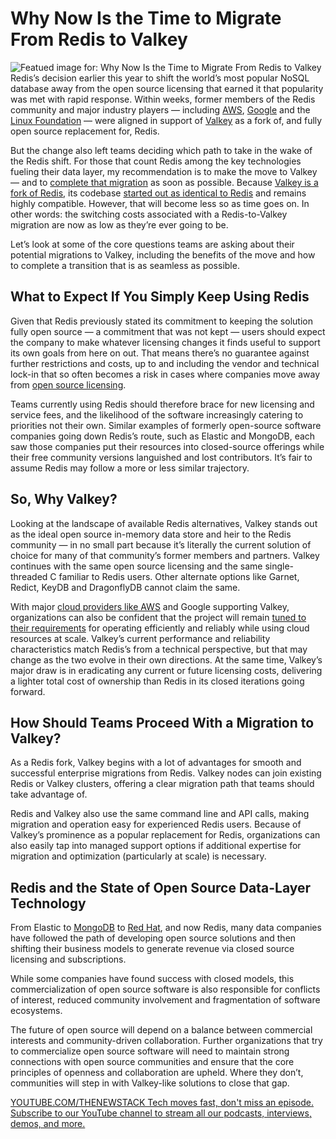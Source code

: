 # Why Now Is the Time to Migrate From Redis to Valkey
![Featued image for: Why Now Is the Time to Migrate From Redis to Valkey](https://cdn.thenewstack.io/media/2024/11/128b3026-migration-1024x576.jpg)
Redis’s decision earlier this year to shift the world’s most popular NoSQL database away from the open source licensing that earned it that popularity was met with rapid response. Within weeks, former members of the Redis community and major industry players — including [AWS](https://aws.amazon.com/?utm_content=inline+mention), [Google](https://cloud.google.com/?utm_content=inline+mention) and the [Linux Foundation](https://training.linuxfoundation.org/training/course-catalog/?utm_content=inline+mention) — were aligned in support of [Valkey](https://valkey.io/) as a fork of, and fully open source replacement for, Redis.

But the change also left teams deciding which path to take in the wake of the Redis shift. For those that count Redis among the key technologies fueling their data layer, my recommendation is to make the move to Valkey — and to [complete that migration](https://thenewstack.io/how-we-completed-a-massive-kafka-and-cassandra-migration/) as soon as possible. Because [Valkey is a fork of Redis](https://thenewstack.io/valkey-is-a-different-kind-of-fork/), its codebase [started out as identical to Redis](https://thenewstack.io/valkey-a-redis-fork-with-a-future/) and remains highly compatible. However, that will become less so as time goes on. In other words: the switching costs associated with a Redis-to-Valkey migration are now as low as they’re ever going to be.

Let’s look at some of the core questions teams are asking about their potential migrations to Valkey, including the benefits of the move and how to complete a transition that is as seamless as possible.

## What to Expect If You Simply Keep Using Redis
Given that Redis previously stated its commitment to keeping the solution fully open source — a commitment that was not kept — users should expect the company to make whatever licensing changes it finds useful to support its own goals from here on out. That means there’s no guarantee against further restrictions and costs, up to and including the vendor and technical lock-in that so often becomes a risk in cases where companies move away from [open source licensing](https://thenewstack.io/how-do-open-source-licenses-work-the-ultimate-guide/).

Teams currently using Redis should therefore brace for new licensing and service fees, and the likelihood of the software increasingly catering to priorities not their own. Similar examples of formerly open-source software companies going down Redis’s route, such as Elastic and MongoDB, each saw those companies put their resources into closed-source offerings while their free community versions languished and lost contributors. It’s fair to assume Redis may follow a more or less similar trajectory.

## So, Why Valkey?
Looking at the landscape of available Redis alternatives, Valkey stands out as the ideal open source in-memory data store and heir to the Redis community — in no small part because it’s literally the current solution of choice for many of that community’s former members and partners. Valkey continues with the same open source licensing and the same single-threaded C familiar to Redis users. Other alternate options like Garnet, Redict, KeyDB and DragonflyDB cannot claim the same.

With major [cloud providers like AWS](https://thenewstack.io/aws-adds-support-drops-prices-for-redis-forked-valkey/) and Google supporting Valkey, organizations can also be confident that the project will remain [tuned to their requirements](https://thenewstack.io/valkey-whats-new-and-whats-next/) for operating efficiently and reliably while using cloud resources at scale. Valkey’s current performance and reliability characteristics match Redis’s from a technical perspective, but that may change as the two evolve in their own directions. At the same time, Valkey’s major draw is in eradicating any current or future licensing costs, delivering a lighter total cost of ownership than Redis in its closed iterations going forward.

## How Should Teams Proceed With a Migration to Valkey?
As a Redis fork, Valkey begins with a lot of advantages for smooth and successful enterprise migrations from Redis. Valkey nodes can join existing Redis or Valkey clusters, offering a clear migration path that teams should take advantage of.

Redis and Valkey also use the same command line and API calls, making migration and operation easy for experienced Redis users. Because of Valkey’s prominence as a popular replacement for Redis, organizations can also easily tap into managed support options if additional expertise for migration and optimization (particularly at scale) is necessary.

## Redis and the State of Open Source Data-Layer Technology
From Elastic to [MongoDB](https://www.mongodb.com/cloud/atlas/?utm_content=inline+mention) to [Red Hat](https://www.openshift.com/try?utm_content=inline+mention), and now Redis, many data companies have followed the path of developing open source solutions and then shifting their business models to generate revenue via closed source licensing and subscriptions.

While some companies have found success with closed models, this commercialization of open source software is also responsible for conflicts of interest, reduced community involvement and fragmentation of software ecosystems.

The future of open source will depend on a balance between commercial interests and community-driven collaboration. Further organizations that try to commercialize open source software will need to maintain strong connections with open source communities and ensure that the core principles of openness and collaboration are upheld. Where they don’t, communities will step in with Valkey-like solutions to close that gap.

[
YOUTUBE.COM/THENEWSTACK
Tech moves fast, don't miss an episode. Subscribe to our YouTube
channel to stream all our podcasts, interviews, demos, and more.
](https://youtube.com/thenewstack?sub_confirmation=1)